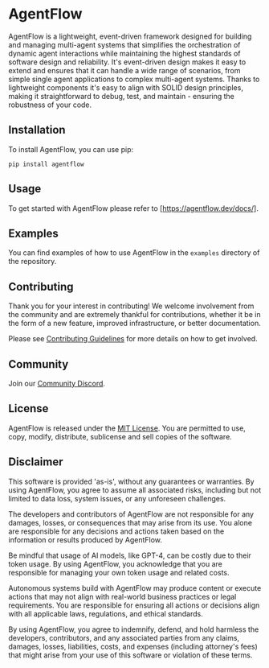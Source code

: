 # AgentFlow

AgentFlow is a lightweight, event-driven framework designed for building and managing multi-agent systems that simplifies the orchestration of dynamic agent interactions while maintaining the highest standards of software design and reliability. It's event-driven design makes it easy to extend and ensures that it can handle a wide range of scenarios, from simple single agent applications to complex multi-agent systems. 
Thanks to lightweight components it's easy to align with SOLID design principles, making it straightforward to debug, test, and maintain - ensuring the robustness of your code.

## Installation

To install AgentFlow, you can use pip:

`pip install agentflow`

## Usage

To get started with AgentFlow please refer to [https://agentflow.dev/docs/].

## Examples

You can find examples of how to use AgentFlow in the `examples` directory of the repository.

## Contributing

Thank you for your interest in contributing! We welcome involvement from the community and are extremely thankful for contributions, whether it be in the form of a new feature, improved infrastructure, or better documentation.

Please see [Contributing Guidelines](https://github.com/Nivek92/agentflow/blob/main/CONTRIBUTING.md) for more details on how to get involved.

## Community

Join our [Community Discord](https://discord.gg/eksHwhEA).

## License

AgentFlow is released under the [MIT License](https://github.com/Nivek92/agentflow/blob/main/blob/main/LICENSE). You are permitted to use, copy, modify, distribute, sublicense and sell copies of the software.

## Disclaimer

This software is provided 'as-is', without any guarantees or warranties. By using AgentFlow, you agree to assume all associated risks, including but not limited to data loss, system issues, or any unforeseen challenges.

The developers and contributors of AgentFlow are not responsible for any damages, losses, or consequences that may arise from its use. You alone are responsible for any decisions and actions taken based on the information or results produced by AgentFlow.

Be mindful that usage of AI models, like GPT-4, can be costly due to their token usage. By using AgentFlow, you acknowledge that you are responsible for managing your own token usage and related costs.

Autonomous systems build with AgentFlow may produce content or execute actions that may not align with real-world business practices or legal requirements. You are responsible for ensuring all actions or decisions align with all applicable laws, regulations, and ethical standards.

By using AgentFlow, you agree to indemnify, defend, and hold harmless the developers, contributors, and any associated parties from any claims, damages, losses, liabilities, costs, and expenses (including attorney's fees) that might arise from your use of this software or violation of these terms.